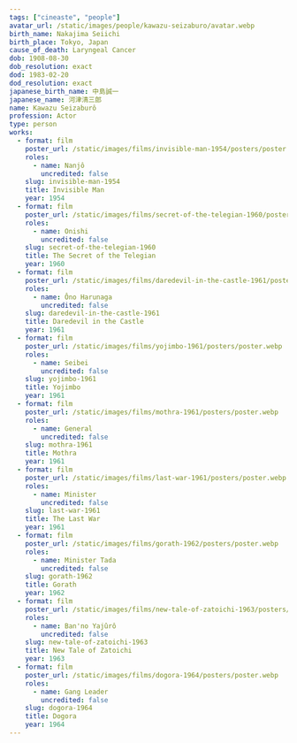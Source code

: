 ```yaml
---
tags: ["cineaste", "people"]
avatar_url: /static/images/people/kawazu-seizaburo/avatar.webp
birth_name: Nakajima Seiichi
birth_place: Tokyo, Japan
cause_of_death: Laryngeal Cancer
dob: 1908-08-30
dob_resolution: exact
dod: 1983-02-20
dod_resolution: exact
japanese_birth_name: 中島誠一
japanese_name: 河津清三郎
name: Kawazu Seizaburô
profession: Actor
type: person
works:
  - format: film
    poster_url: /static/images/films/invisible-man-1954/posters/poster.webp
    roles:
      - name: Nanjô
        uncredited: false
    slug: invisible-man-1954
    title: Invisible Man
    year: 1954
  - format: film
    poster_url: /static/images/films/secret-of-the-telegian-1960/posters/poster.webp
    roles:
      - name: Onishi
        uncredited: false
    slug: secret-of-the-telegian-1960
    title: The Secret of the Telegian
    year: 1960
  - format: film
    poster_url: /static/images/films/daredevil-in-the-castle-1961/posters/poster.webp
    roles:
      - name: Ôno Harunaga
        uncredited: false
    slug: daredevil-in-the-castle-1961
    title: Daredevil in the Castle
    year: 1961
  - format: film
    poster_url: /static/images/films/yojimbo-1961/posters/poster.webp
    roles:
      - name: Seibei
        uncredited: false
    slug: yojimbo-1961
    title: Yojimbo
    year: 1961
  - format: film
    poster_url: /static/images/films/mothra-1961/posters/poster.webp
    roles:
      - name: General
        uncredited: false
    slug: mothra-1961
    title: Mothra
    year: 1961
  - format: film
    poster_url: /static/images/films/last-war-1961/posters/poster.webp
    roles:
      - name: Minister
        uncredited: false
    slug: last-war-1961
    title: The Last War
    year: 1961
  - format: film
    poster_url: /static/images/films/gorath-1962/posters/poster.webp
    roles:
      - name: Minister Tada
        uncredited: false
    slug: gorath-1962
    title: Gorath
    year: 1962
  - format: film
    poster_url: /static/images/films/new-tale-of-zatoichi-1963/posters/poster.webp
    roles:
      - name: Ban'no Yajûrô
        uncredited: false
    slug: new-tale-of-zatoichi-1963
    title: New Tale of Zatoichi
    year: 1963
  - format: film
    poster_url: /static/images/films/dogora-1964/posters/poster.webp
    roles:
      - name: Gang Leader
        uncredited: false
    slug: dogora-1964
    title: Dogora
    year: 1964
---
```

